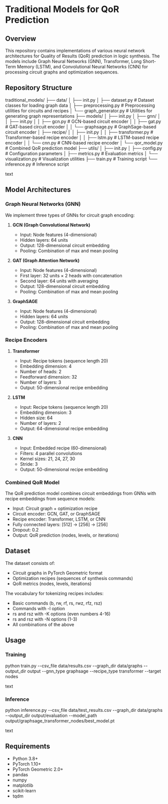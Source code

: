 # Traditional Models for QoR Prediction

## Overview

This repository contains implementations of various neural network architectures for Quality of Results (QoR) prediction in logic synthesis. The models include Graph Neural Networks (GNN), Transformer, Long Short-Term Memory (LSTM), and Convolutional Neural Networks (CNN) for processing circuit graphs and optimization sequences.

## Repository Structure

traditional_models/
├── data/
│ ├── init.py
│ ├── dataset.py # Dataset classes for loading graph data
│ ├── preprocessing.py # Preprocessing utilities for circuits and recipes
│ └── graph_generator.py # Utilities for generating graph representations
├── models/
│ ├── init.py
│ ├── gnn/
│ │ ├── init.py
│ │ ├── gcn.py # GCN-based circuit encoder
│ │ ├── gat.py # GAT-based circuit encoder
│ │ └── graphsage.py # GraphSage-based circuit encoder
│ ├── recipe/
│ │ ├── init.py
│ │ ├── transformer.py # Transformer-based recipe encoder
│ │ ├── lstm.py # LSTM-based recipe encoder
│ │ └── cnn.py # CNN-based recipe encoder
│ └── qor_model.py # Combined QoR prediction model
├── utils/
│ ├── init.py
│ ├── config.py # Configuration parameters
│ ├── metrics.py # Evaluation metrics
│ └── visualization.py # Visualization utilities
├── train.py # Training script
└── inference.py # Inference script

text

## Model Architectures

### Graph Neural Networks (GNN)

We implement three types of GNNs for circuit graph encoding:

1. **GCN (Graph Convolutional Network)**
   - Input: Node features (4-dimensional)
   - Hidden layers: 64 units
   - Output: 128-dimensional circuit embedding
   - Pooling: Combination of max and mean pooling

2. **GAT (Graph Attention Network)**
   - Input: Node features (4-dimensional)
   - First layer: 32 units × 2 heads with concatenation
   - Second layer: 64 units with averaging
   - Output: 128-dimensional circuit embedding
   - Pooling: Combination of max and mean pooling

3. **GraphSAGE**
   - Input: Node features (4-dimensional)
   - Hidden layers: 64 units
   - Output: 128-dimensional circuit embedding
   - Pooling: Combination of max and mean pooling

### Recipe Encoders

1. **Transformer**
   - Input: Recipe tokens (sequence length 20)
   - Embedding dimension: 4
   - Number of heads: 2
   - Feedforward dimension: 32
   - Number of layers: 3
   - Output: 50-dimensional recipe embedding

2. **LSTM**
   - Input: Recipe tokens (sequence length 20)
   - Embedding dimension: 3
   - Hidden size: 64
   - Number of layers: 2
   - Output: 64-dimensional recipe embedding

3. **CNN**
   - Input: Embedded recipe (60-dimensional)
   - Filters: 4 parallel convolutions
   - Kernel sizes: 21, 24, 27, 30
   - Stride: 3
   - Output: 50-dimensional recipe embedding

### Combined QoR Model

The QoR prediction model combines circuit embeddings from GNNs with recipe embeddings from sequence models:

- Input: Circuit graph + optimization recipe
- Circuit encoder: GCN, GAT, or GraphSAGE
- Recipe encoder: Transformer, LSTM, or CNN
- Fully connected layers: [512] → [256] → [256]
- Dropout: 0.2
- Output: QoR prediction (nodes, levels, or iterations)

## Dataset

The dataset consists of:
- Circuit graphs in PyTorch Geometric format
- Optimization recipes (sequences of synthesis commands)
- QoR metrics (nodes, levels, iterations)

The vocabulary for tokenizing recipes includes:
- Basic commands (b, rw, rf, rs, rwz, rfz, rsz)
- Commands with -l option
- rs and rsz with -K options (even numbers 4-16)
- rs and rsz with -N options (1-3)
- All combinations of the above

## Usage

### Training

python train.py --csv_file data/results.csv --graph_dir data/graphs --output_dir output --gnn_type graphsage --recipe_type transformer --target nodes

text

### Inference

python inference.py --csv_file data/test_results.csv --graph_dir data/graphs --output_dir output/evaluation --model_path output/graphsage_transformer_nodes/best_model.pt

text

## Requirements

- Python 3.8+
- PyTorch 1.10+
- PyTorch Geometric 2.0+
- pandas
- numpy
- matplotlib
- scikit-learn
- tqdm
